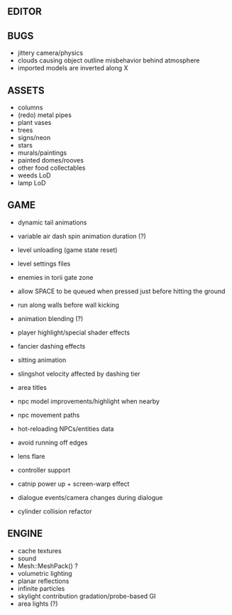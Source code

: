 EDITOR
------

BUGS
----
* jittery camera/physics
* clouds causing object outline misbehavior behind atmosphere
* imported models are inverted along X

ASSETS
------
* columns
* (redo) metal pipes
* plant vases
* trees
* signs/neon
* stars
* murals/paintings
* painted domes/rooves
* other food collectables
* weeds LoD
* lamp LoD

GAME
----
* dynamic tail animations
* variable air dash spin animation duration (?)
* level unloading (game state reset)
* level settings files

* enemies in torii gate zone
* allow SPACE to be queued when pressed just before hitting the ground
* run along walls before wall kicking
* animation blending (?)
* player highlight/special shader effects
* fancier dashing effects
* sitting animation
* slingshot velocity affected by dashing tier
* area titles
* npc model improvements/highlight when nearby
* npc movement paths
* hot-reloading NPCs/entities data
* avoid running off edges
* lens flare
* controller support
* catnip power up + screen-warp effect
* dialogue events/camera changes during dialogue
* cylinder collision refactor

ENGINE
------
* cache textures
* sound
* Mesh::MeshPack() ?
* volumetric lighting
* planar reflections
* infinite particles
* skylight contribution gradation/probe-based GI
* area lights (?)